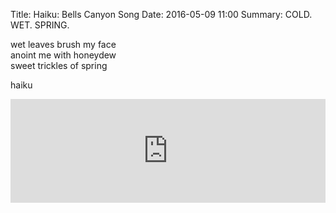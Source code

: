 Title: Haiku: Bells Canyon Song
Date: 2016-05-09 11:00
Summary: COLD. WET. SPRING.

wet leaves brush my face  
anoint me with honeydew  
sweet trickles of spring  

haiku

<iframe width="100%" height="166" scrolling="no" frameborder="no" src="https://w.soundcloud.com/player/?url=https%3A//api.soundcloud.com/tracks/270494113&amp;color=ff5500&amp;auto_play=false&amp;hide_related=false&amp;show_comments=true&amp;show_user=true&amp;show_reposts=false"></iframe>
